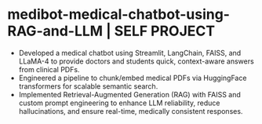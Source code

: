 # medibot-medical-chatbot-using-RAG-and-LLM | SELF PROJECT
* Developed a medical chatbot using Streamlit, LangChain, FAISS, and LLaMA-4 to provide doctors and students quick, context-aware answers from clinical PDFs.
* Engineered a pipeline to chunk/embed medical PDFs via HuggingFace transformers for scalable semantic search.
* Implemented Retrieval-Augmented Generation (RAG) with FAISS and custom prompt engineering to enhance LLM reliability, reduce hallucinations, and ensure real-time, medically consistent responses.
